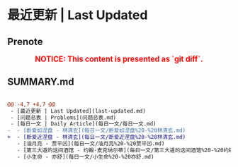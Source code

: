 # 最近更新 | Last Updated

## Prenote

<p style="font-size: larger; font-weight: bold; color: red; text-align: center;">NOTICE: This content is presented as `git diff`.</p>

## SUMMARY.md

```diff

@@ -4,7 +4,7 @@
 - [最近更新 | Last Updated](last-updated.md)
 - [问题总表 | Problems](问题总表.md)
 - [每日一文 | Daily Article](每日一文/每日一文.md)
-  - [断爱如涅盘 - 林清玄](每日一文/断爱如涅盘%20-%20林清玄.md)
+  - [断爱近涅盘 - 林清玄](每日一文/断爱近涅盘%20-%20林清玄.md)
   - [油月亮 - 贾平凹](每日一文/油月亮%20-%20贾平凹.md)
   - [第三大道的这间酒馆 - 约翰·麦克纳尔蒂](每日一文/第三大道的这间酒馆%20-%20约翰·麦克纳尔蒂.md)
   - [小生命 - 亦舒](每日一文/小生命%20-%20亦舒.md)
```

